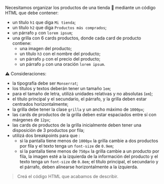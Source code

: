 Necesitamos organizar los productos de una tienda :convenience_store: mediante un código HTML que debe contener:

- un título `h1` que diga `Mi tienda`;
- un título `h2` que diga `Productos más comprados`;
- un párrafo `p` con `lorem ipsum`;
- una grilla con 6 cards productos, donde cada card de producto contiene:
  - una imagen del producto;
  - un título `h3` con el nombre del producto;
  - un párrafo `p` con el precio del producto;
  - un párrafo `p` con una oración `lorem ipsum`.

:warning: Consideraciones:

- la tipografía debe ser `Monserrat`;  
- los títulos y textos deberán tener un tamaño `1em`;
- para el tamaño de letra, utilizá unidades relativas y no absolutas (`em`);
- el título principal y el secundario, el párrafo, y la grilla deben estar centrados horizontalmente;
- la grilla debe tener la clase `grilla` y un ancho máximo de `1000px`;
- las cards de productos de la grilla deben estar espaciados entre sí con márgenes de `12px`;
- las cards de productos de la grilla inicialmente deben tener una disposición de 3 productos por fila;
- utilizá dos breakpoints para que :
  - si la pantalla tiene menos de `1000px` la grilla cambie a dos productos por fila y el texto tenga un `font-size` de `0.9em`;
  - si la pantalla tiene menos de `750px` la grilla cambie a un producto por fila, la imagen esté a la izquierda de la información del producto y el texto tenga un `font-size` de `0.8em`; el título principal, el secundario y el párrafo, deben alinearse horizontalmente a la izquierda.

> Creá el código HTML que acabamos de describir.